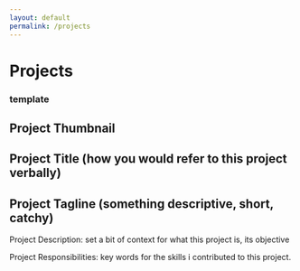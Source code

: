 ```yaml
---
layout: default
permalink: /projects
---
```


# Projects

### template

## Project Thumbnail
## Project Title (how you would refer to this project verbally)
## Project Tagline (something descriptive, short, catchy)

Project Description: set a bit of context for what this project is, its objective

Project Responsibilities: key words for the skills i contributed to this project.